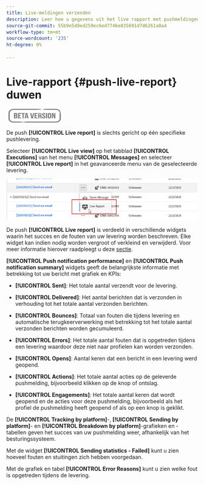 ```yaml
---
title: Live-meldingen verzenden
description: Leer hoe u gegevens uit het live rapport met pushmeldingen kunt gebruiken
source-git-commit: 55b9e5d8ed259ec6ed7746e835691d7d6261a8a4
workflow-type: tm+mt
source-wordcount: '235'
ht-degree: 0%

---
```


# Live-rapport {#push-live-report} duwen

![](../assets/do-not-localize/badge.png)

De push **[!UICONTROL Live report]** is slechts gericht op één specifieke pushlevering.

Selecteer **[!UICONTROL Live view]** op het tabblad **[!UICONTROL Executions]** van het menu **[!UICONTROL Messages]** en selecteer **[!UICONTROL Live report]** in het geavanceerde menu van de geselecteerde levering.

![](../assets/live_report_2.png)

De push **[!UICONTROL Live report]** is verdeeld in verschillende widgets waarin het succes en de fouten van uw levering worden beschreven. Elke widget kan indien nodig worden vergroot of verkleind en verwijderd. Voor meer informatie hierover raadpleegt u deze [sectie](live-report.md#modify-dashboard).

**[!UICONTROL Push notification performance]** en  **[!UICONTROL Push notification summary]** widgets geeft de belangrijkste informatie met betrekking tot uw bericht met grafiek en KPIs:

* **[!UICONTROL Sent]**: Het totale aantal verzendt voor de levering.

* **[!UICONTROL Delivered]**: Het aantal berichten dat is verzonden in verhouding tot het totale aantal verzonden berichten.

* **[!UICONTROL Bounces]**: Totaal van fouten die tijdens levering en automatische terugkeerverwerking met betrekking tot het totale aantal verzonden berichten worden gecumuleerd.

* **[!UICONTROL Errors]**: Het totale aantal fouten dat is opgetreden tijdens een levering waardoor deze niet naar profielen kan worden verzonden.

* **[!UICONTROL Opens]**: Aantal keren dat een bericht in een levering werd geopend.

* **[!UICONTROL Actions]**: Het totale aantal acties op de geleverde pushmelding, bijvoorbeeld klikken op de knop of ontslag.

* **[!UICONTROL Engagements]**: Het totale aantal keren dat wordt geopend en de acties voor deze pushmelding, bijvoorbeeld als het profiel de pushmelding heeft geopend of als op een knop is geklikt.

De **[!UICONTROL Tracking by platform]**-, **[!UICONTROL Sending by platform]**- en **[!UICONTROL Breakdown by platform]**-grafieken en -tabellen geven het succes van uw pushmelding weer, afhankelijk van het besturingssysteem.

Met de widget **[!UICONTROL Sending statistics - Failed]** kunt u zien hoeveel fouten en stuitingen zich hebben voorgedaan.

Met de grafiek en tabel **[!UICONTROL Error Reasons]** kunt u zien welke fout is opgetreden tijdens de levering.
